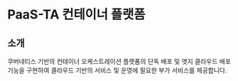 # PaaS-TA 컨테이너 플랫폼
## 소개
쿠버네티스 기반의 컨테이너 오케스트레이션 플랫폼의 단독 배포 및 엣지 클라우드 배포 기능을 구현하여 클라우드 기반의 서비스 및 운영에 필요한 부가 서비스를 제공합니다.
